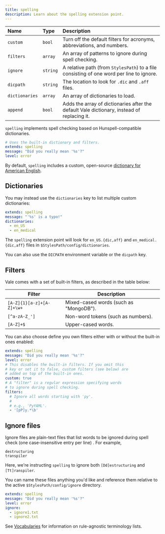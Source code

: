 ```yaml
---
title: spelling
description: Learn about the spelling extension point.
---
```


<script>
    import Alert from '$lib/components/Alert.svelte';
</script>

| Name           | Type     | Description                                                                                |
| :------------- | :------- | :----------------------------------------------------------------------------------------- |
| `custom`       | `bool`   | Turn off the default filters for acronyms, abbreviations, and numbers.                     |
| `filters`      | `array`  | An array of patterns to ignore during spell checking.                                      |
| `ignore`       | `string` | A relative path \(from `StylesPath`\) to a file consisting of one word per line to ignore. |
| `dicpath`      | `string` | The location to look for `.dic` and `.aff` files.                                          |
| `dictionaries` | `array`  | An array of dictionaries to load.                                                          |
| `append`       | `bool`   | Adds the array of dictionaries after the default Vale dictionary, instead of replacing it. |

`spelling` implements spell checking based on Hunspell-compatible dictionaries.

```yaml
# Uses the built-in dictionary and filters.
extends: spelling
message: "Did you really mean '%s'?"
level: error
```

By default, `spelling` includes a custom, open-source
[dictionary for American English][1].

## Dictionaries

You may instead use the `dictionaries` key to list multiple custom
dictionaries:

```yaml
extends: spelling
message: "'%s' is a typo!"
dictionaries:
  - en_US
  - en_medical
```

The `spelling` extension point will look for `en_US.{dic,aff}` and
`en_medical.{dic,aff}` files in `$StylesPath/config/dictionaries`.

You can also use the `DICPATH` environment variable or the `dicpath` key.

## Filters

Vale comes with a set of built-in filters, as described in the table below:

| Filter                    | Description                            |
| ------------------------- | -------------------------------------- |
| `[A-Z]{1}[a-z]+[A-Z]+\w+` | Mixed-cased words (such as "MongoDB"). |
| `[^a-zA-Z_']`             | Non-word tokens (such as numbers).     |
| `[A-Z]+$`                 | Upper-cased words.                     |

You can also choose define you own filters either with or without the built-in
ones enabled:

```yaml
extends: spelling
message: "Did you really mean '%s'?"
level: error
# This disables the built-in filters. If you omit this
# key or set it to false, custom filters (see below) are
# added on top of the built-in ones.
custom: true
# A "filter" is a regular expression specifying words
# to ignore during spell checking.
filters:
  # Ignore all words starting with 'py'.
  #
  # e.g., 'PyYAML'.
  - '[pP]y.*\b'
```

## Ignore files

Ignore files are plain-text files that list words to be ignored during spell
check (one case-insensitive entry per line) . For example,

```regex
destructuring
transpiler
```

Here, we're instructing `spelling` to ignore both `[Dd]estructuring` and
`[Tt]ranspiler`.

You can name these files anything you'd like and reference them relative to
the active `$StylesPath/config/ignore` directory.

```yaml
extends: spelling
message: "Did you really mean '%s'?"
level: error
ignore:
  - ignore1.txt
  - ignore2.txt
```

See [Vocabularies][2] for information on rule-agnostic terminology lists.

[1]: https://github.com/errata-ai/en_US-web
[2]: /docs/keys/vocab
